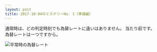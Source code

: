 ```yaml
---
layout: post
title: 2017-10-04のミステリーNo. 1（準備編）
---
```


通常時は、どの判定時刻でも為替レートに違いはありません。
当たり前です。為替レートは一つですから。

![平常時の為替レート](https://misteryhunter.github.io/highlow-australia/images/2017-10-04-fig01.JPG "平常時の為替レート")
